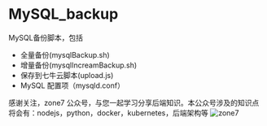# MySQL_backup
MySQL备份脚本，包括
- 全量备份(mysqlBackup.sh)
- 增量备份(mysqlIncreamBackup.sh)
- 保存到七牛云脚本(upload.js)
- MySQL 配置项（mysqld.conf）

感谢关注，zone7 公众号，与您一起学习分享后端知识。本公众号涉及的知识点将会有：nodejs，python，docker，kubernetes，后端架构等
![zone7](https://github.com/zonezoen/blog/blob/master/img/qrcode_for_gh_e5a92fe86302_344.jpg)


